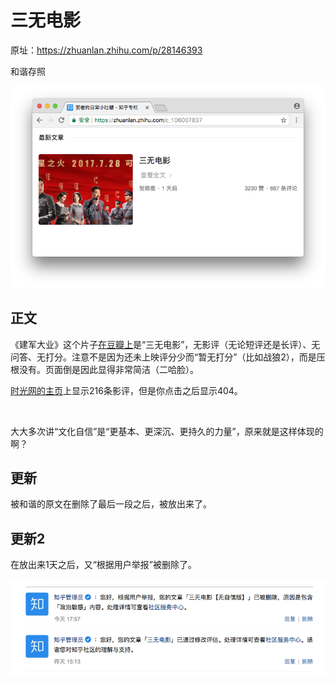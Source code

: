 # 三无电影

原址：https://zhuanlan.zhihu.com/p/28146393

和谐存照

![harmony shot](shot.png)

## 正文

《建军大业》这个片子[在豆瓣上](https://movie.douban.com/subject/26692823/)是“三无电影”，无影评（无论短评还是长评）、无问答、无打分。注意不是因为还未上映评分少而“暂无打分”（比如战狼2），而是压根没有。页面倒是因此显得非常简洁（二哈脸）。

[时光网的主页](http://movie.mtime.com/230647/)上显示216条影评，但是你点击之后显示404。

<br>

大大多次讲“文化自信”是“更基本、更深沉、更持久的力量”，原来就是这样体现的啊？

## 更新

被和谐的原文在删除了最后一段之后，被放出来了。

## 更新2

在放出来1天之后，又“根据用户举报”被删除了。

![no comment](nocomment.png)
